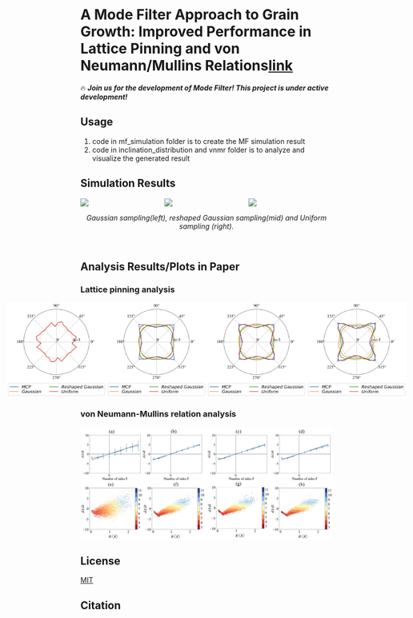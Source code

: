 
# A Mode Filter Approach to Grain Growth: Improved Performance in Lattice Pinning and von Neumann/Mullins Relations[link]()

:fire: ***Join us for the development of Mode Filter! This project is under active development!***

## Usage
1. code in mf_simulation folder is to create the MF simulation result
2. code in inclination_distribution and vnmr folder is to analyze and visualize the generated result


## Simulation Results
<div style="display: flex; justify-content: center; align-items: center;">
  <img src="docs/materials/gaussian.gif" width="260" />
  <img src="docs/materials/reshaped_gaussian.gif" width="260" />
  <img src="docs/materials/uniform.gif" width="260" />
</div>

<p align="middle">
    <em >Gaussian sampling(left), reshaped Gaussian sampling(mid) and Uniform sampling (right).</em>
</p>
<br>

## Analysis Results/Plots in Paper
### Lattice pinning analysis
<div style="display: flex; justify-content: center; align-items: center; flex-wrap: nowrap; max-width: 100%;">
  <img src="docs/materials/normal_distribution_poly0.png" width="200" />
  <img src="docs/materials/normal_distribution_poly4.png" width="200" />
  <img src="docs/materials/normal_distribution_poly-7.png" width="200" />
  <img src="docs/materials/normal_distribution_poly-3.png" width="200" />
</div>

### von Neumann-Mullins relation analysis
<div style="display: flex; justify-content: center; align-items: center; flex-wrap: nowrap; max-width: 100%;">
  <img src="docs/materials/figure6_2.png" width="800" />
</div>

## License
[MIT](https://choosealicense.com/licenses/mit/)

## Citation
